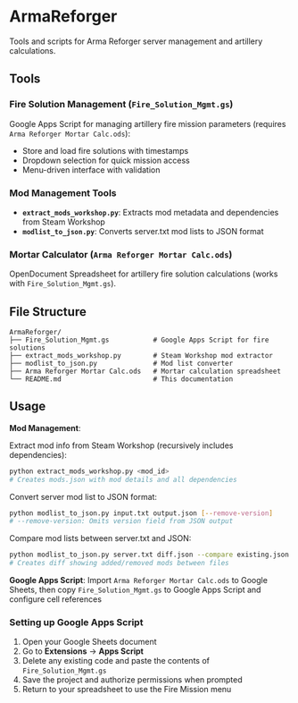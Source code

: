 # ArmaReforger

Tools and scripts for Arma Reforger server management and artillery calculations.

## Tools

### Fire Solution Management (`Fire_Solution_Mgmt.gs`)
Google Apps Script for managing artillery fire mission parameters (requires `Arma Reforger Mortar Calc.ods`):
- Store and load fire solutions with timestamps
- Dropdown selection for quick mission access
- Menu-driven interface with validation

### Mod Management Tools
- **`extract_mods_workshop.py`**: Extracts mod metadata and dependencies from Steam Workshop
- **`modlist_to_json.py`**: Converts server.txt mod lists to JSON format

### Mortar Calculator (`Arma Reforger Mortar Calc.ods`)
OpenDocument Spreadsheet for artillery fire solution calculations (works with `Fire_Solution_Mgmt.gs`).

## File Structure

```
ArmaReforger/
├── Fire_Solution_Mgmt.gs           # Google Apps Script for fire solutions
├── extract_mods_workshop.py        # Steam Workshop mod extractor
├── modlist_to_json.py              # Mod list converter
├── Arma Reforger Mortar Calc.ods   # Mortar calculation spreadsheet
└── README.md                       # This documentation
```

## Usage

**Mod Management**:

Extract mod info from Steam Workshop (recursively includes dependencies):
```bash
python extract_mods_workshop.py <mod_id>
# Creates mods.json with mod details and all dependencies
```

Convert server mod list to JSON format:
```bash
python modlist_to_json.py input.txt output.json [--remove-version]
# --remove-version: Omits version field from JSON output
```

Compare mod lists between server.txt and JSON:
```bash
python modlist_to_json.py server.txt diff.json --compare existing.json
# Creates diff showing added/removed mods between files
```

**Google Apps Script**: Import `Arma Reforger Mortar Calc.ods` to Google Sheets, then copy `Fire_Solution_Mgmt.gs` to Google Apps Script and configure cell references

### Setting up Google Apps Script
1. Open your Google Sheets document
2. Go to **Extensions** → **Apps Script**
3. Delete any existing code and paste the contents of `Fire_Solution_Mgmt.gs`
4. Save the project and authorize permissions when prompted
5. Return to your spreadsheet to use the Fire Mission menu

